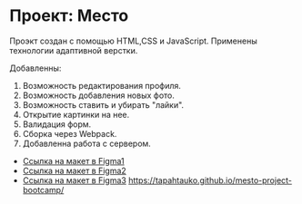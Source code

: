 # Проект: Место

Проэкт создан с помощью HTML,CSS и JavaScript. Применены технологии адаптивной верстки.

Добавленны:
1. Возможность редактирования профиля.
2. Возможность добавления новых фото.
3. Возможность ставить и убирать "лайки".
4. Открытие картинки на нее.
5. Валидация форм.
6. Сборка через Webpack.
7. Добавленна работа с сервером.


* [Ссылка на макет в Figma1](https://www.figma.com/file/2cn9N9jSkmxD84oJik7xL7/JavaScript.-Sprint-4?node-id=0%3A1)
* [Ссылка на макет в Figma2](https://www.figma.com/file/bjyvbKKJN2naO0ucURl2Z0/JavaScript.-Sprint-5?node-id=0%3A1)
* [Ссылка на макет в Figma3](https://www.figma.com/file/kRVLKwYG3d1HGLvh7JFWRT/JavaScript.-Sprint-6?node-id=0%3A1)
https://tapahtauko.github.io/mesto-project-bootcamp/